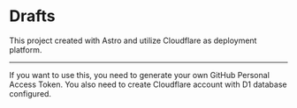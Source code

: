 # Drafts

This project created with Astro and utilize Cloudflare as deployment platform.

---

If you want to use this, you need to generate your own GitHub Personal Access Token. You also need to create Cloudflare account with D1 database configured.

